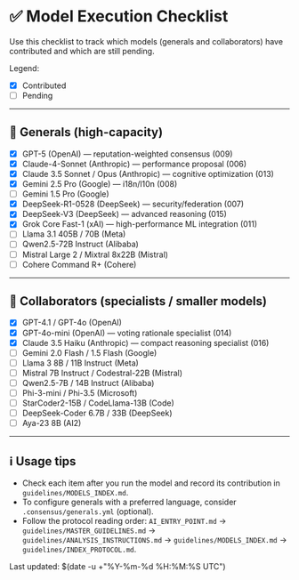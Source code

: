 # ✅ Model Execution Checklist

Use this checklist to track which models (generals and collaborators) have contributed and which are still pending.

Legend:
- [x] Contributed
- [ ] Pending

---

## 🧠 Generals (high-capacity)
- [x] GPT-5 (OpenAI) — reputation-weighted consensus (009)
- [x] Claude-4-Sonnet (Anthropic) — performance proposal (006)
- [x] Claude 3.5 Sonnet / Opus (Anthropic) — cognitive optimization (013)
- [x] Gemini 2.5 Pro (Google) — i18n/l10n (008)
- [ ] Gemini 1.5 Pro (Google)
- [x] DeepSeek-R1-0528 (DeepSeek) — security/federation (007)
- [x] DeepSeek-V3 (DeepSeek) — advanced reasoning (015)
- [x] Grok Core Fast-1 (xAI) — high-performance ML integration (011)
- [ ] Llama 3.1 405B / 70B (Meta)
- [ ] Qwen2.5-72B Instruct (Alibaba)
- [ ] Mistral Large 2 / Mixtral 8x22B (Mistral)
- [ ] Cohere Command R+ (Cohere)

---

## 🧩 Collaborators (specialists / smaller models)
- [x] GPT-4.1 / GPT-4o (OpenAI)
- [x] GPT-4o-mini (OpenAI) — voting rationale specialist (014)
- [x] Claude 3.5 Haiku (Anthropic) — compact reasoning specialist (016)
- [ ] Gemini 2.0 Flash / 1.5 Flash (Google)
- [ ] Llama 3 8B / 11B Instruct (Meta)
- [ ] Mistral 7B Instruct / Codestral-22B (Mistral)
- [ ] Qwen2.5-7B / 14B Instruct (Alibaba)
- [ ] Phi-3-mini / Phi-3.5 (Microsoft)
- [ ] StarCoder2-15B / CodeLlama-13B (Code)
- [ ] DeepSeek-Coder 6.7B / 33B (DeepSeek)
- [ ] Aya-23 8B (AI2)

---

## ℹ️ Usage tips
- Check each item after you run the model and record its contribution in `guidelines/MODELS_INDEX.md`.
- To configure generals with a preferred language, consider `.consensus/generals.yml` (optional).
- Follow the protocol reading order: `AI_ENTRY_POINT.md` → `guidelines/MASTER_GUIDELINES.md` → `guidelines/ANALYSIS_INSTRUCTIONS.md` → `guidelines/MODELS_INDEX.md` → `guidelines/INDEX_PROTOCOL.md`.

Last updated: $(date -u +"%Y-%m-%d %H:%M:%S UTC")
